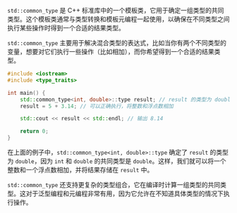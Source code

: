 `std::common_type` 是 C++ 标准库中的一个模板类，它用于确定一组类型的共同类型。这个模板类通常与类型转换和模板元编程一起使用，以确保在不同类型之间执行某些操作时得到一个合适的结果类型。

`std::common_type` 主要用于解决混合类型的表达式，比如当你有两个不同类型的变量，想要对它们执行一些操作（比如相加），而你希望得到一个合适的结果类型。

```c++
#include <iostream>
#include <type_traits>

int main() {
    std::common_type<int, double>::type result; // result 的类型为 double
    result = 5 + 3.14; // 可以正确执行，将整数和浮点数相加

    std::cout << result << std::endl; // 输出 8.14

    return 0;
}

```

在上面的例子中，`std::common_type<int, double>::type` 确定了 `result` 的类型为 `double`，因为 `int` 和 `double` 的共同类型是 `double`。这样，我们就可以将一个整数和一个浮点数相加，并将结果存储在 `result` 中。

`std::common_type` 还支持更复杂的类型组合，它在编译时计算一组类型的共同类型。这对于泛型编程和元编程非常有用，因为它允许在不知道具体类型的情况下执行操作。